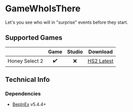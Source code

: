 # GameWhoIsThere

Let's you see who will in "surprise" events before they start.

## Supported Games

|                         | Game  | Studio  | Download     |
| ----------------------: | :---: | :-----: | ------------ |
| Honey Select 2          | ✔️     | ❌      | [HS2 Latest] |

## Technical Info

### Dependencies

- [BepInEx](https://github.com/BepInEx/BepInEx) v5.4.4+

[//]: # (## Latest Links)

[HS2 Latest]: https://github.com/GeBo1/GeBoPlugins/releases/download/r12/HS2_GameWhoIsThere.v1.0.0.0.zip "v1.0"